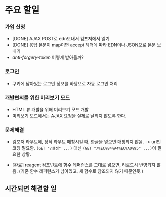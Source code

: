 # 주요 할일

### 가입 신청

* [DONE] AJAX POST로 edn보내서 컴포저에서 읽기
* [DONE] 응답 본문이 map이면 accept 헤더에 따라 EDN이나 JSON으로 본문 보내기
* *anti-forgery-token* 어떻게 받아올까?

### 로그인

* 쿠키에 남아있는 로그인 정보를 바탕으로 자동 로그인 처리

### 개발편의를 위한 미리보기 모드

* HTML 뷰 개발을 위해 미리보기 모드 개발
* 미리보기 모드에서는 AJAX 요청을 실제로 날리지 않도록 한다.

### 문제해결

* 컴포저 라우트에, 정적 라우트 매칭시킬 때, 한글을 넣으면 매칭되지 않음. -> url인코딩 필요함. ```(GET "/설정" ...)``` 대신 ```(GET "/%EC%84%A4%EC%A0%95" ...)```이 필요한 상황.

* [완료] reagent 컴포넌트에 함수 레퍼런스를 그대로 넣으면, 리로드시 반영되지 않음.
  (기존 함수 레퍼런스가 남아있고, 새 함수로 참조되지 않기 때문인듯.)

## 시간되면 해결할 일
